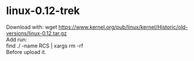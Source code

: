 # linux-0.12-trek

Download with:
wget https://www.kernel.org/pub/linux/kernel/Historic/old-versions/linux-0.12.tar.gz  
Add run:  
find ./ -name RCS | xargs rm -rf  
Before upload it.  
